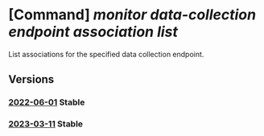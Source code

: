 # [Command] _monitor data-collection endpoint association list_

List associations for the specified data collection endpoint.

## Versions

### [2022-06-01](/Resources/mgmt-plane/L3N1YnNjcmlwdGlvbnMve30vcmVzb3VyY2Vncm91cHMve30vcHJvdmlkZXJzL21pY3Jvc29mdC5pbnNpZ2h0cy9kYXRhY29sbGVjdGlvbmVuZHBvaW50cy97fS9hc3NvY2lhdGlvbnM=/2022-06-01.xml) **Stable**

<!-- mgmt-plane /subscriptions/{}/resourcegroups/{}/providers/microsoft.insights/datacollectionendpoints/{}/associations 2022-06-01 -->

### [2023-03-11](/Resources/mgmt-plane/L3N1YnNjcmlwdGlvbnMve30vcmVzb3VyY2Vncm91cHMve30vcHJvdmlkZXJzL21pY3Jvc29mdC5pbnNpZ2h0cy9kYXRhY29sbGVjdGlvbmVuZHBvaW50cy97fS9hc3NvY2lhdGlvbnM=/2023-03-11.xml) **Stable**

<!-- mgmt-plane /subscriptions/{}/resourcegroups/{}/providers/microsoft.insights/datacollectionendpoints/{}/associations 2023-03-11 -->
